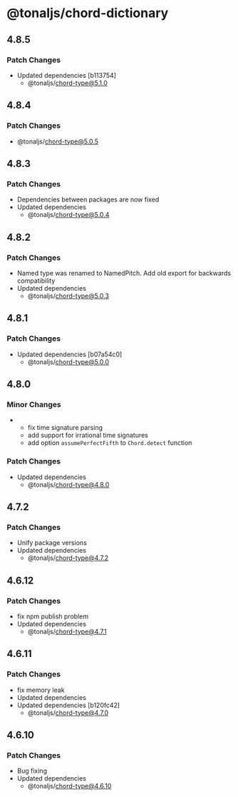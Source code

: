 # @tonaljs/chord-dictionary

## 4.8.5

### Patch Changes

- Updated dependencies [b113754]
  - @tonaljs/chord-type@5.1.0

## 4.8.4

### Patch Changes

- @tonaljs/chord-type@5.0.5

## 4.8.3

### Patch Changes

- Dependencies between packages are now fixed
- Updated dependencies
  - @tonaljs/chord-type@5.0.4

## 4.8.2

### Patch Changes

- Named type was renamed to NamedPitch. Add old export for backwards compatibility
- Updated dependencies
  - @tonaljs/chord-type@5.0.3

## 4.8.1

### Patch Changes

- Updated dependencies [b07a54c0]
  - @tonaljs/chord-type@5.0.0

## 4.8.0

### Minor Changes

- - fix time signature parsing
  - add support for irrational time signatures
  - add option `assumePerfectFifth` to `Chord.detect` function

### Patch Changes

- Updated dependencies
  - @tonaljs/chord-type@4.8.0

## 4.7.2

### Patch Changes

- Unify package versions
- Updated dependencies
  - @tonaljs/chord-type@4.7.2

## 4.6.12

### Patch Changes

- fix npm publish problem
- Updated dependencies
  - @tonaljs/chord-type@4.7.1

## 4.6.11

### Patch Changes

- fix memory leak
- Updated dependencies
- Updated dependencies [b120fc42]
  - @tonaljs/chord-type@4.7.0

## 4.6.10

### Patch Changes

- Bug fixing
- Updated dependencies
  - @tonaljs/chord-type@4.6.10
